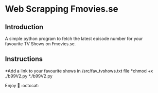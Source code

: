 # Web Scrapping Fmovies.se

## Introduction

A simple python program to fetch the latest episode number for your favourite TV Shows on Fmovies.se.

## Instructions
*Add a link to your favourite shows in /src/fav_tvshows.txt file
*chmod +x ./b99V2.py
*./b99V2.py


Enjoy :metal: :octocat: